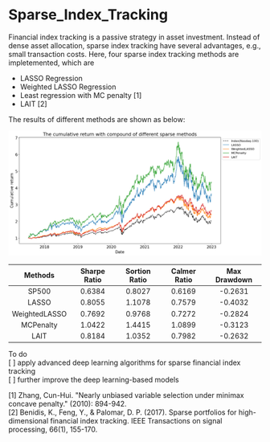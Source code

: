 # Sparse_Index_Tracking

Financial index tracking is a passive strategy in asset investment. Instead of dense asset allocation, sparse index tracking have several advantages, e.g., small transaction costs. Here, four sparse index tracking methods are impletemented, which are

- LASSO Regression
- Weighted LASSO Regression
- Least regression with MC penalty [1]
- LAIT [2]


The results of different methods are shown as below:

![](https://raw.githubusercontent.com/Gwan-Siu/Sparse_Index_Tracking/main/results/sparse_compare.png)



| Methods | Sharpe Ratio | Sortion Ratio | Calmer Ratio | Max Drawdown|
| :---------: | :---: | :---: | :---: | :---: |
| SP500 | 0.6384 | 0.8027 | 0.6169| -0.2631|  
| LASSO | 0.8055 | 1.1078 | 0.7579 | -0.4032 |  
| WeightedLASSO | 0.7692 | 0.9768 | 0.7272 | -0.2824 |  
| MCPenalty | 1.0422 | 1.4415 | 1.0899 | -0.3123 |  
| LAIT | 0.8184 | 1.0352 | 0.7982 | -0.2632 |  

To do  
	[ ] apply advanced deep learning algorithms for sparse financial index tracking  
	[ ] further improve the deep learning-based models  

[1] Zhang, Cun-Hui. "Nearly unbiased variable selection under minimax concave penalty." (2010): 894-942.  
[2] Benidis, K., Feng, Y., & Palomar, D. P. (2017). Sparse portfolios for high-dimensional financial index tracking. IEEE Transactions on signal processing, 66(1), 155-170.